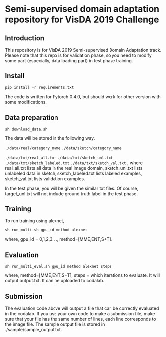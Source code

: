# Semi-supervised domain adaptation repository for VisDA 2019 Challenge

## Introduction
This repository is for VisDA 2019 Semi-supervised Domain Adaptation track.
Please note that this repo is for validation phase, so you need to modify some part
(especially, data loading part) in test phase training.

## Install

`pip install -r requirements.txt`

The code is written for Pytorch 0.4.0, but should work for other version
with some modifications.
## Data preparation

`sh download_data.sh`

The data will be stored in the following way.

`./data/real/category_name`
`./data/sketch/category_name`

`./data/txt/real_all.txt`
`./data/txt/sketch_unl.txt`
`./data/txt/sketch_labeled.txt`
`./data/txt/sketch_val.txt`
, where real_all.txt lists all data in the real image domain,
sketch_unl.txt lists unlabeled data in sketch,
sketch_labeled.txt lists labeled examples,
sketch_val.txt lists validation examples.

In the test phase, you will be given the similar txt files.
Of course, target_unl.txt will not include ground truth label in the test phase.

## Training

To run training using alexnet,

`sh run_multi.sh gpu_id method alexnet`

where, gpu_id = 0,1,2,3...., method=[MME,ENT,S+T].


## Evaluation

`sh run_multi_eval.sh gpu_id method alexnet steps`

where, method=[MME,ENT,S+T], steps = which iterations to evaluate.
It will output output.txt. It can be uploaded to codalab.

## Submission

The evaluation code above will output a file that can be correctly
evaluated in the codalab.
If you use your own code to make a submission file, make sure that
your file has the same number of lines, each line corresponds to
the image file.
The sample output file is stored in ./sample/sample_output.txt.






